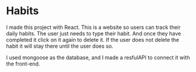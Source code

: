 # Habits

I made this project with React. This is a website so users can track their daily habits.
The user just needs to type their habit. And once they have completed it click on it again to delete it.
If the user does not delete the habit it will stay there until the user does so. 

I used mongoose as the database, and I made a resfulAPI to connect it with the front-end.

